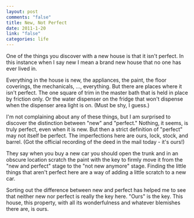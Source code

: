 ```yaml
--- 
layout: post
comments: "false"
title: New, Not Perfect
date: 2011-1-20
link: "false"
categories: life
---
```

One of the things you discover with a new house is that it isn't perfect. In this instance when I say new I mean a brand new house that no one has ever lived in.

Everything in the house is new, the appliances, the paint, the floor coverings, the mechanicals, ..., everything. But there are places where it isn't perfect. The one square of trim in the master bath that is held in place by friction only. Or the water dispenser on the fridge that won't dispense when the dispenser area light is on. (Must be shy, I guess.)

I'm not complaining about any of these things, but I am surprised to discover the distinction between "new" and "perfect." Nothing, it seems, is truly perfect, even when it is new. But then a strict definition of "perfect" may not itself be perfect. The imperfections here are ours, lock, stock, and barrel. (Got the official recording of the deed in the mail today - it's ours!)

They say when you buy a new car you should open the trunk and in an obscure location scratch the paint with the key to firmly move it from the "new and perfect" stage to the "not new anymore" stage. Finding the little things that aren't perfect here are a way of adding a little scratch to a new car.

Sorting out the difference between new and perfect has helped me to see that neither new nor perfect is really the key here. "Ours" is the key. This house, this property, with all its wonderfulness and whatever blemishes there are, is ours.
